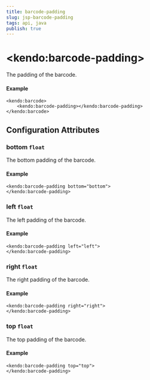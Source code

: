 ```yaml
---
title: barcode-padding
slug: jsp-barcode-padding
tags: api, java
publish: true
---
```


# \<kendo:barcode-padding\>

The padding of the barcode.

#### Example
    <kendo:barcode>
        <kendo:barcode-padding></kendo:barcode-padding>
    </kendo:barcode>

## Configuration Attributes

### bottom `float`

The bottom padding of the barcode.

#### Example
    <kendo:barcode-padding bottom="bottom">
    </kendo:barcode-padding>

### left `float`

The left padding of the barcode.

#### Example
    <kendo:barcode-padding left="left">
    </kendo:barcode-padding>

### right `float`

The right padding of the barcode.

#### Example
    <kendo:barcode-padding right="right">
    </kendo:barcode-padding>

### top `float`

The top padding of the barcode.

#### Example
    <kendo:barcode-padding top="top">
    </kendo:barcode-padding>

 

